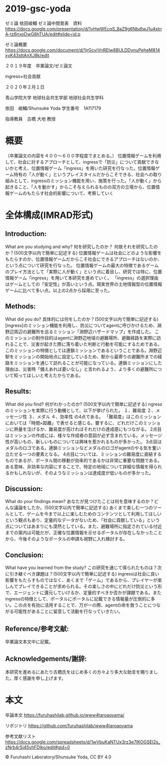 # 2019-gsc-yoda
ゼミ論 依田峻輔
ゼミ論中間発表　資料
https://docs.google.com/presentation/d/1vHwWEcqS_8aZ9g6NbdIwJ1u4stnA-tz6nxoDwG8hTUA/edit#slide=id.p

ゼミ論概要
https://docs.google.com/document/d/1jrGcviVnRElw8BULDDynuPeheM814xyK43sttAnXJ8k/edit

２０１９年度　卒業論文/ゼミ論文





ingress×社会貢献









２０２０年２月１日


青山学院大学 地球社会共生学部 地球社会共生学科

依田　峻輔/Shunsuke Yoda
学生番号　1A117179


指導教員　古橋 大地 教授




# 概要
（卒業論文の内容を４００〜６００字程度でまとめる。）
位置情報ゲームを利用して、社会に対するアプローチとして、ingressで「防災」について貢献できないかと考え、位置情報ゲーム「ingress」を用いた研究を行なった。位置情報ゲーム特有の「人が動く」というプレイスタイルだからこそできる、社会への取り組みとして、ingressのミッション機能を用い、施策を行った。「人が動く」から起きること、「人を動かす」からこそ与えられるものの双方の立場から、位置情報ゲームのもたらす社会的影響について、考察していく

# 全体構成(IMRAD形式)

## Introduction:
What are you studying and why? 何を研究したのか？ 何故それを研究したのか？(500文字以内で簡単に記述する)
位置情報ゲームは社会にどのような影響をもたらすのか、位置情報ゲームだからこそ社会にできるアプローチはないのか、という点について研究を行なった。
位置情報ゲームの最大の特徴であるゲームのプレイ方法として「実際に人が動く」という点に着目し、研究では特に、位置情報ゲーム「ingress」を用いて本研究を進めていく。
「ingress」の選択理由はゲームとしての「安定性」が高いという点。現実世界の土地情報型の位置情報ゲームに比べて多い点。以上の2点から採用に至った。
## Methods:
What did you do? 具体的には何をしたのか？(500文字以内で簡単に記述する)
[ingress]のミッション機能を利用し、防災についてagentに呼びかけるため、淵野辺周辺の避難所を巡るミッション「淵野辺ハザードマップ」を作成した。
このミッションの制作目的はagentに淵野辺地域の避難場所、避難経路を実際に訪れることで、災害が起きた際に落ち着いた判断と行動を可能にするためである。このミッションの特徴としては連鎖ミッションであるということである。淵野辺駅をミッションの開始地点に設定しているため、駅から最寄りの避難所までの経路をミッションを通じて訪れることが可能になっている。連鎖ミッションにした理由は、災害時「備えあれば憂いなし」と言われるよう、より多くの避難所について知ってほしいと考えたからである。


## Results:
What did you find? 何がわかったのか? (500文字以内で簡単に記述する)
ngressのミッションを実際に行う動機として、以下が挙げられた。
１、難易度
２、メッセージ性
３、メダル
４、効率性
の4点である。
「難易度」はこのミッションにおいては「時間×距離」で表せると感じる。要するに、どれだけこのミッションに熱量を注げるか、難易度が高ければそれだけの達成感にもつながる。
2点目はミッションの作成には、様々な作成者の意図が必ず含まれている。メッセージ性が高いもの、新しいものについては興味を惹かれるものが多かった。
3点目はメダルのロゴである。連鎖ミッションなどメダルのロゴがagentのやる気を奮い立たせる一つの要素となる。
4点目については、ミッションの難易度に直結するものであるが、ポータル間の移動が効率的であるかは非常に重要な問題である。ある意味、非効率な内容にすることで、特定の地域について詳細な情報を得られるかもしれないが、そのようなミッションは達成度が低いものが多かった。


## Discussion:
What do your findings mean? あなたが見つけたことは何を意味するのか？どんな議論をしたか。(500文字以内で簡単に記述する)
あくまで楽しむ一つのツールとして、ゲームを今まで以上に楽しむためのコンテンツとして利用してほしいという観点もあり、定量的なデータがないため、「社会に貢献している」という点についてはあまりにも漠然としている。また、避難場所に指定されている付近までの案内は可能だが、正確な位置情報を示せるポータルが存在しなかったことから、今後そのようなポータルの申請も視野に入れ検討する。

## Conclusion:
What have you learned from the study? この研究を通じて得られたものは？次に引き継ぐべき課題は？(500文字以内で簡単に記述する)
ingressは社会に良い影響をもたらすものではなく、あくまで「ゲーム」であるから、プレイヤーが楽しんでプレイできることが求められる。その楽しさの中にどれだけ防災という形で、エージェントに還元していけるか、定量的すべきか否かが課題である。またingressの特徴として、ポータルにポータルに記載できる情報量が圧倒的に多い。この点を有効に活用することで、万が一の際、agentの命を救うことにつながる可能性があることに留意して活動を行なっていきたい。
## Reference/参考文献:
卒業論文本文中に記載。

## Acknowledgements/謝辞:
本研究を進めるにあたり古橋氏をはじめ多くの方々より多大な助言を賜りました。厚く感謝を申し上げます。

# 本文




卒論本文
https://furuhashilab.github.io/www4taroaoyama/


リポジトリ
https://github.com/furuhashilab/www4taroaoyama

参考文献リスト
https://docs.google.com/spreadsheets/d/1wVbuKaNTUx3rz3e7IKOGSEl2s_zNrb4rSj45vhFDlko/edit#gid=0

© Furuhashi Laboratory/Shunsuke Yoda, CC BY 4.0
